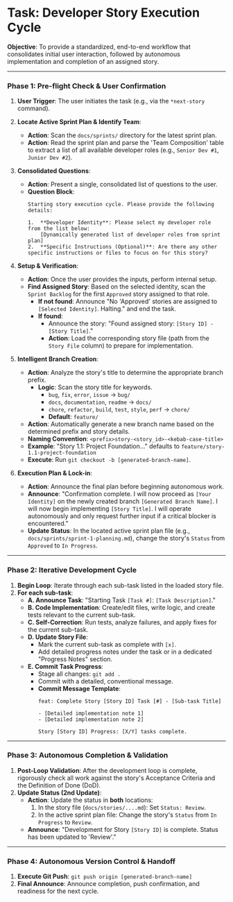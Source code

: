 # Task: Developer Story Execution Cycle

**Objective**: To provide a standardized, end-to-end workflow that consolidates initial user interaction, followed by autonomous implementation and completion of an assigned story.

---

### **Phase 1: Pre-flight Check & User Confirmation**

1.  **User Trigger**: The user initiates the task (e.g., via the `*next-story` command).

2.  **Locate Active Sprint Plan & Identify Team**:
    -   **Action**: Scan the `docs/sprints/` directory for the latest sprint plan.
    -   **Action**: Read the sprint plan and parse the 'Team Composition' table to extract a list of all available developer roles (e.g., `Senior Dev #1`, `Junior Dev #2`).

3.  **Consolidated Questions**:
    -   **Action**: Present a single, consolidated list of questions to the user.
    -   **Question Block**:
        ```
        Starting story execution cycle. Please provide the following details:

        1.  **Developer Identity**: Please select my developer role from the list below:
            [Dynamically generated list of developer roles from sprint plan]
        2.  **Specific Instructions (Optional)**: Are there any other specific instructions or files to focus on for this story?
        ```

4.  **Setup & Verification**:
    -   **Action**: Once the user provides the inputs, perform internal setup.
    -   **Find Assigned Story**: Based on the selected identity, scan the `Sprint Backlog` for the first `Approved` story assigned to that role.
        -   **If not found**: Announce "No 'Approved' stories are assigned to `[Selected Identity]`. Halting." and end the task.
        -   **If found**: 
            - Announce the story: "Found assigned story: `[Story ID] - [Story Title]`."
            - **Action**: Load the corresponding story file (path from the `Story File` column) to prepare for implementation.

5.  **Intelligent Branch Creation**:
    -   **Action**: Analyze the story's title to determine the appropriate branch prefix.
        - **Logic**: Scan the story title for keywords.
            - `bug`, `fix`, `error`, `issue` -> `bug/`
            - `docs`, `documentation`, `readme` -> `docs/`
            - `chore`, `refactor`, `build`, `test`, `style`, `perf` -> `chore/`
            - **Default**: `feature/`
    -   **Action**: Automatically generate a new branch name based on the determined prefix and story details.
    -   **Naming Convention**: `<prefix>story-<story_id>-<kebab-case-title>`
    -   **Example**: "Story 1.1: Project Foundation..." defaults to `feature/story-1.1-project-foundation`
    -   **Execute**: Run `git checkout -b [generated-branch-name]`.

6.  **Execution Plan & Lock-in**:
    -   **Action**: Announce the final plan before beginning autonomous work.
    -   **Announce**: "Confirmation complete. I will now proceed as `[Your Identity]` on the newly created branch `[Generated Branch Name]`. I will now begin implementing `[Story Title]`. I will operate autonomously and only request further input if a critical blocker is encountered."
    -   **Update Status**: In the located active sprint plan file (e.g., `docs/sprints/sprint-1-planning.md`), change the story's `Status` from `Approved` to `In Progress`.

---

### **Phase 2: Iterative Development Cycle**

1.  **Begin Loop**: Iterate through each sub-task listed in the loaded story file.
2.  **For each sub-task**:
    -   **A. Announce Task**: "Starting Task `[Task #]`: `[Task Description]`."
    -   **B. Code Implementation**: Create/edit files, write logic, and create tests relevant to the current sub-task.
    -   **C. Self-Correction**: Run tests, analyze failures, and apply fixes for the current sub-task.
    -   **D. Update Story File**:
        -   Mark the current sub-task as complete with `[x]`.
        -   Add detailed progress notes under the task or in a dedicated "Progress Notes" section.
    -   **E. Commit Task Progress**:
        -   Stage all changes: `git add .`
        -   Commit with a detailed, conventional message.
        -   **Commit Message Template**:
            ```
            feat: Complete Story [Story ID] Task [#] - [Sub-task Title]

            - [Detailed implementation note 1]
            - [Detailed implementation note 2]

            Story [Story ID] Progress: [X/Y] tasks complete.
            ```

---

### **Phase 3: Autonomous Completion & Validation**

1.  **Post-Loop Validation**: After the development loop is complete, rigorously check all work against the story's Acceptance Criteria and the Definition of Done (DoD).
2.  **Update Status (2nd Update)**:
    -   **Action**: Update the status in **both** locations:
        1.  In the story file (`docs/stories/....md`): Set `Status: Review`.
        2.  In the active sprint plan file: Change the story's `Status` from `In Progress` to `Review`.
    -   **Announce**: "Development for Story `[Story ID]` is complete. Status has been updated to 'Review'."

---

### **Phase 4: Autonomous Version Control & Handoff**

1.  **Execute Git Push**: `git push origin [generated-branch-name]`
2.  **Final Announce**: Announce completion, push confirmation, and readiness for the next cycle. 